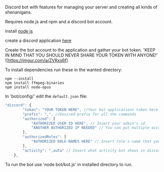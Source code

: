Discord bot with features for managing your server and creating all kinds of shenanigans.

Requires node.js and npm and a discord bot account.

install [node js](https://nodejs.org/en/download/)

create a discord application [here](https://discordapp.com/developers/applications/me)

Create the bot account to the application and gather your bot token. 'KEEP IN MIND THAT YOU SHOULD NEVER SHARE YOUR TOKEN WITH ANYONE!'
![https://imgur.com/a/ZVRxs6f]


To install dependencies run these in the wanted directory:
```
npm --install
npm install ffmpeg-binaries
npm install node-opus
```

In 'bot/config/' edit the `default.json` file:
````javascript
"discord": {
        "token": "YOUR TOKEN HERE", //Your bot applications token here
        "prefix": ",", //Desired prefix for all the commands
        "authorized": [
            "AUTHORIZED USER ID HERE", // Insert your admin's id
            "ANOTHER AUTHORIZED IF NEEDED" // You can put multiple account ids
        ],
        "authorizedRoles": [
            "AUTHORIZED ROLE-NAMES HERE" // Insert role's name that you want to have admin commands
        ],
        "activity": ",auta" // Insert what activity bot shows in discord
    },
````

To run the bot use 'node bot/bot.js' in installed directory to run.
